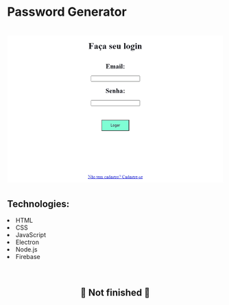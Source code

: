 # Password Generator

<h1>
    <img alt="Working Image" title="Readme Gif" src="./gif/funcionamento.gif">
</h1>
<h2> Technologies:</h2>
<li> HTML </li>
<li> CSS </li>
<li> JavaScript </li>
<li> Electron </li>
<li> Node.js </li>
<li> Firebase </li>
<br>
<br>
<h2 align="center"> 
    🛑 Not finished 🛑
</h2>
